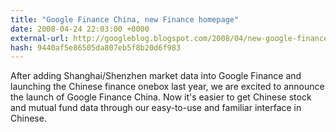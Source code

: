 ```yaml
---
title: "Google Finance China, new Finance homepage"
date: 2008-04-24 22:03:00 +0000
external-url: http://googleblog.blogspot.com/2008/04/new-google-finance-china-new-finance.html
hash: 9440af5e86505da807eb5f8b20d6f983
---
```


After adding Shanghai/Shenzhen market data into Google Finance and launching the Chinese finance onebox last year, we are excited to announce the launch of Google Finance China. Now it's easier to get Chinese stock and mutual fund data through our easy-to-use and familiar interface in Chinese.
